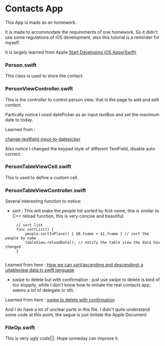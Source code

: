 # Contacts App

This App is made as an homework.

It is made to accommodate the requirements of one homework. So it didn't use some regulations of iOS development, also this tutorial is a reminder for myself.

It is largely learned from Apple [Start Developing iOS Apps(Swift)][id]

[id]:https://developer.apple.com/library/ios/referencelibrary/GettingStarted/DevelopiOSAppsSwift/


### Person.swift

This class is used to store the contact.


### PersonViewController.swift

This is the controller to control person view. that is the page to add and edit contact.

Partically notice I used datePicker as an input textBox and set the maximum date to today.

Learned from :

[change-textfield-input-to-datepicker][id2]

[id2]: http://blog.apoorvmote.com/change-textfield-input-to-datepicker/

Also notice I changed the keypad style of different TextField, disable auto correct.

### PersonTableViewCell.swift

This is used to define a custom cell. 


### PersonTableViewController.swift


Several interesting function to notice:

- sort :
This will make the people list sorted by first name, this is similar to C++ reload function, this is very concise and beautiful.


```
	 // sort list 
	 func sortList() {
	     people.sortInPlace() { $0.fname < $1.fname } // sort the people by name
	     tableView.reloadData(); // notify the table view the data has changed
	 }
    
```

Learned from here : 
[How we can sort(ascending and descending) a uitableview data in swift language][id3]

[id3]:http://stackoverflow.com/questions/25960064/how-we-can-sortascending-and-descending-a-uitableview-data-in-swift-language


- swipe to delete but with confirmation :
just use swipe to delete is kind of too sloppily, while I don't know how to imitate  the real contacts app, seems a lot of delegate or sth.

Learned from here : [swipe to delete with confirmation][id4]

[id4]:https://www.andrewcbancroft.com/2015/07/16/uitableview-swipe-to-delete-workflow-in-swift/#confirm

And I do have a lot of unclear parts in this file. I didn't quite understand some code at this point, the segue is just imitate the Apple Document.


### FileOp.swift

This is very ugly code|||. Hope someday can improve it.


